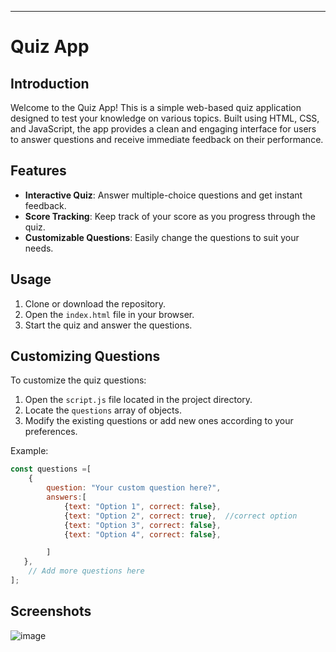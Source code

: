 
---
# Quiz App

## Introduction

Welcome to the Quiz App! This is a simple web-based quiz application designed to test your knowledge on various topics. Built using HTML, CSS, and JavaScript, the app provides a clean and engaging interface for users to answer questions and receive immediate feedback on their performance.

## Features

- **Interactive Quiz**: Answer multiple-choice questions and get instant feedback.
- **Score Tracking**: Keep track of your score as you progress through the quiz.
- **Customizable Questions**: Easily change the questions to suit your needs.

## Usage

1. Clone or download the repository.
2. Open the `index.html` file in your browser.
3. Start the quiz and answer the questions.

## Customizing Questions

To customize the quiz questions:
1. Open the `script.js` file located in the project directory.
2. Locate the `questions` array of objects.
3. Modify the existing questions or add new ones according to your preferences.

Example:

```javascript
const questions =[
    {
        question: "Your custom question here?",
        answers:[
            {text: "Option 1", correct: false},
            {text: "Option 2", correct: true},  //correct option
            {text: "Option 3", correct: false},
            {text: "Option 4", correct: false},

        ]
   },
    // Add more questions here
];
```

## Screenshots
![image](https://github.com/user-attachments/assets/50e35178-ed3e-48f1-a71b-cad7c6478f85)

